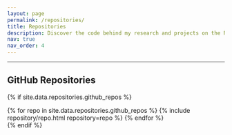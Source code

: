 ```yaml
---
layout: page
permalink: /repositories/
title: Repositories
description: Discover the code behind my research and projects on the Repositories page. This collection showcases GitHub repositories where I've created and contributed code, providing a hands-on view of my work in autonomous motion and task planning. Whether you're a developer, collaborator, or simply curious about the technical side of my projects, explore these repositories to gain direct access to the code that powers advancements in autonomous robotics.
nav: true
nav_order: 4
---
```


<!-- ## GitHub Account

{% if site.data.repositories.github_users %}
<div class="repositories d-flex flex-wrap flex-md-row flex-column justify-content-between align-items-center">
  {% for user in site.data.repositories.github_users %}
    {% include repository/repo_user.html username=user %}
  {% endfor %}
</div>
{% endif %}
 -->
---

## GitHub Repositories

{% if site.data.repositories.github_repos %}
<div class="repositories d-flex flex-wrap flex-md-row flex-column justify-content-between align-items-center">
  {% for repo in site.data.repositories.github_repos %}
    {% include repository/repo.html repository=repo %}
  {% endfor %}
</div>
{% endif %}
